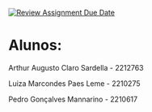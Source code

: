 [![Review Assignment Due Date](https://classroom.github.com/assets/deadline-readme-button-22041afd0340ce965d47ae6ef1cefeee28c7c493a6346c4f15d667ab976d596c.svg)](https://classroom.github.com/a/DbLsdaIt)

# Alunos: 
Arthur Augusto Claro Sardella - 2212763

Luiza Marcondes Paes Leme - 2210275

Pedro Gonçalves Mannarino - 2210617

